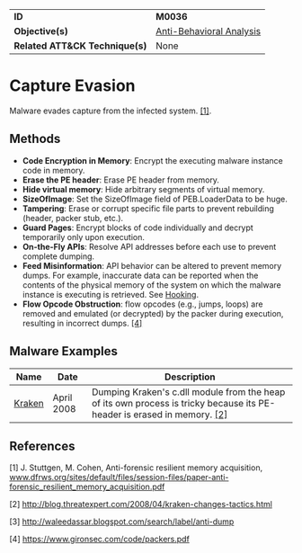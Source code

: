 |||
|---------|------------------------|
|**ID**|**M0036**|
|**Objective(s)**|[Anti-Behavioral Analysis](https://github.com/MBCProject/mbc-markdown/tree/master/anti-behavioral-analysis)|
|**Related ATT&CK Technique(s)**|None|

Capture Evasion
===============
Malware evades capture from the infected system. [[1]](#1).

Methods
-------
* **Code Encryption in Memory**: Encrypt the executing malware instance code in memory.
* **Erase the PE header**: Erase PE header from memory.
* **Hide virtual memory**: Hide arbitrary segments of virtual memory.
* **SizeOfImage**: Set the SizeOfImage field of PEB.LoaderData to be huge.
* **Tampering**: Erase or corrupt specific file parts to prevent rebuilding (header, packer stub, etc.).
* **Guard Pages**: Encrypt blocks of code individually and decrypt temporarily only upon execution.
* **On-the-Fly APIs**: Resolve API addresses before each use to prevent complete dumping.
* **Feed Misinformation**: API behavior can be altered to prevent memory dumps. For example, inaccurate data can be reported when the contents of the physical memory of the system on which the malware instance is executing is retrieved. See [Hooking](https://github.com/MBCProject/mbc-markdown/blob/master/anti-behavioral-analysis/hooking.md).
* **Flow Opcode Obstruction**: flow opcodes (e.g., jumps, loops) are removed and emulated (or decrypted) by the packer during execution, resulting in incorrect dumps. [[4]](#4)

Malware Examples
----------------
|Name|Date|Description|
|-----------------------------|-----------|-----------------------------|
|[Kraken](https://github.com/MBCProject/mbc-markdown/blob/master/xample-malware/kraken.md)| April 2008| Dumping Kraken's c.dll module from the heap of its own process is tricky because its PE-header is erased in memory. [[2]](#2)|

References
----------
<a name="1">[1]</a> J. Stuttgen, M. Cohen, Anti-forensic resilient memory acquisition, www.dfrws.org/sites/default/files/session-files/paper-anti-forensic_resilient_memory_acquisition.pdf

<a name="2">[2]</a> http://blog.threatexpert.com/2008/04/kraken-changes-tactics.html

<a name="3">[3]</a> http://waleedassar.blogspot.com/search/label/anti-dump

<a name="4">[4]</a> https://www.gironsec.com/code/packers.pdf
 
 
